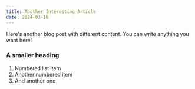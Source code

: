 ```yaml
---
title: Another Interesting Article
date: 2024-03-16
---
```


Here's another blog post with different content. You can write anything you want here!

### A smaller heading

1. Numbered list item
2. Another numbered item
3. And another one
